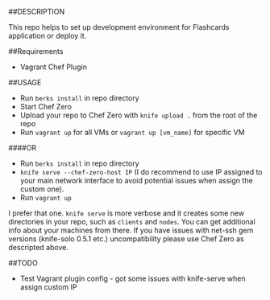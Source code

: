 ##DESCRIPTION

This repo helps to set up development environment for Flashcards application or deploy it.

##Requirements
  - Vagrant Chef Plugin

##USAGE
  - Run `berks install` in repo directory
  - Start Chef Zero
  - Upload your repo to Chef Zero with `knife upload .` from the root of the repo
  - Run `vagrant up` for all VMs or `vagrant up [vm_name]` for specific VM

  ####OR
  - Run `berks install` in repo directory
  - `knife serve --chef-zero-host IP` (I do recommend to use IP assigned to your main network interface to avoid potential issues when assign the custom one).
  - Run `vagrant up`

  I prefer that one. `knife serve` is more verbose and it creates some new directories in your repo, such as `clients` and `nodes`. You can get additional info about your machines from there.
  If you have issues with net-ssh gem versions (knife-solo 0.5.1 etc.) uncompatibility please use Chef Zero as descripted above.

##TODO

  - Test Vagrant plugin config - got some issues with knife-serve when assign custom IP
